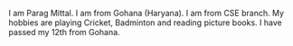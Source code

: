  I am Parag Mittal. I am from Gohana (Haryana). I am from CSE branch. My hobbies are playing Cricket, Badminton and reading picture books. I have passed my 12th from Gohana.